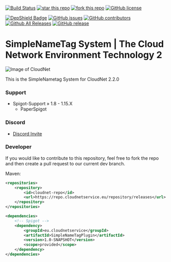 [![Build Status](https://ci.cloudnetservice.eu/buildStatus/icon?job=CloudNetService/v2-simplenametagsystem/master)](https://ci.cloudnetservice.eu/job/CloudNetService/job/v2-simplenametagsystem/master)
[![star this repo](http://githubbadges.com/star.svg?user=CloudNetService&repo=v2-simplenametagsystem)](https://github.com/CloudNetService/v2-simplenametagsystem)
[![fork this repo](http://githubbadges.com/fork.svg?user=CloudNetService&repo=v2-simplenametagsystem)](https://github.com/CloudNetService/v2-simplenametagsystem/fork)
[![GitHub license](https://img.shields.io/github/license/CloudNetService/v2-simplenametagsystem.svg)](https://github.com/CloudNetService/v2-simplenametagsystem/blob/master/LICENSE)

[![DepShield Badge](https://depshield.sonatype.org/badges/CloudNetService/v2-simplenametagsystem/depshield.svg)](https://depshield.github.io)
[![GitHub issues](https://img.shields.io/github/issues/CloudNetService/v2-simplenametagsystem.svg)](https://github.com/CloudNetService/v2-simplenametagsystem/issues)
[![GitHub contributors](https://img.shields.io/github/contributors/CloudNetService/v2-simplenametagsystem.svg)](https://github.com/CloudNetService/v2-simplenametagsystem/graphs/contributors)
[![Github All Releases](https://img.shields.io/github/downloads/CloudNetService/v2-simplenametagsystem/total.svg)](https://github.com/CloudNetService/v2-simplenametagsystem/releases)
[![GitHub release](https://img.shields.io/github/release/CloudNetService/v2-simplenametagsystem.svg)](https://github.com/CloudNetService/v2-simplenametagsystem/releases)


# SimpleNameTag System | The Cloud Network Environment Technology 2
![Image of CloudNet](https://cdn.discordapp.com/attachments/325383142464552972/354670548292206594/CloudNet.png)

This is the SimpleNametag System for CloudNet 2.2.0
 

 ### Support
 
  * Spigot-Support » 1.8 - 1.15.X
    * PaperSpigot
    
### Discord
 *  [Discord Invite](https://discord.gg/CPCWr7w)
 
### Developer
If you would like to contribute to this repository, feel free to fork the repo and then create a pull request to our current dev branch. 
  
Maven:
```xml
<repositories>
    <repository>
        <id>cloudnet-repo</id>
        <url>https://repo.cloudnetservice.eu/repository/releases</url>
    </repository>
</repositories>

<dependencies>
    <!-- Spigot -->
    <dependency>
        <groupId>eu.cloudnetservice</groupId>
        <artifactId>SimpleNameTagPlugin</artifactId>
        <version>1.0-SNAPSHOT</version>
        <scope>provided</scope>
    </dependency>
</dependencies>
```